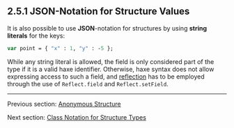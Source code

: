 ## 2.5.1 JSON-Notation for Structure Values

It is also possible to use **JSON**-notation for structures by using **string literals** for the keys:

```haxe
var point = { "x" : 1, "y" : -5 };
```
While any string literal is allowed, the field is only considered part of the type if it is a valid haxe identifier. Otherwise, haxe syntax does not allow expressing access to such a field, and [reflection](reflection.md) has to be employed through the use of `Reflect.field` and `Reflect.setField`.

---

Previous section: [Anonymous Structure](anonymous_structure.md)

Next section: [Class Notation for Structure Types](class_notation_for_structure_types.md)